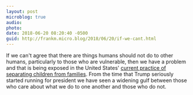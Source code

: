 ```yaml
---
layout: post
microblog: true
audio: 
photo: 
date: 2018-06-20 08:20:40 -0500
guid: http://frankm.micro.blog/2018/06/20/if-we-cant.html
---
```

If we can't agree that there are things humans should not do to other humans, particularly to those who are vulnerable, then we have a problem and that is being exposed in the United States' [current practice of separating children from families](https://slate.com/news-and-politics/2018/06/how-the-trump-administration-is-defending-its-indefensible-child-separation-policy.html). From the time that Trump seriously started running for president we have seen a widening gulf between those who care about what we do to one another and those who do not. 
